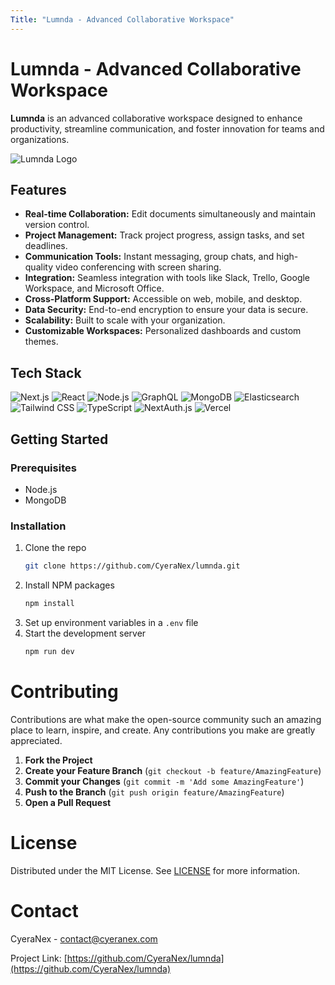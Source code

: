 ```yaml
---
Title: "Lumnda - Advanced Collaborative Workspace"
---
```


# Lumnda - Advanced Collaborative Workspace

**Lumnda** is an advanced collaborative workspace designed to enhance productivity, streamline communication, and foster innovation for teams and organizations.

![Lumnda Logo](/public/logo.jpg/150)

## Features
- **Real-time Collaboration:** Edit documents simultaneously and maintain version control.
- **Project Management:** Track project progress, assign tasks, and set deadlines.
- **Communication Tools:** Instant messaging, group chats, and high-quality video conferencing with screen sharing.
- **Integration:** Seamless integration with tools like Slack, Trello, Google Workspace, and Microsoft Office.
- **Cross-Platform Support:** Accessible on web, mobile, and desktop.
- **Data Security:** End-to-end encryption to ensure your data is secure.
- **Scalability:** Built to scale with your organization.
- **Customizable Workspaces:** Personalized dashboards and custom themes.

## Tech Stack
![Next.js](https://img.shields.io/badge/Next.js-000000?style=for-the-badge&logo=next.js&logoColor=white)
![React](https://img.shields.io/badge/React-20232A?style=for-the-badge&logo=react&logoColor=61DAFB)
![Node.js](https://img.shields.io/badge/Node.js-43853D?style=for-the-badge&logo=node.js&logoColor=white)
![GraphQL](https://img.shields.io/badge/GraphQL-E10098?style=for-the-badge&logo=graphql&logoColor=white)
![MongoDB](https://img.shields.io/badge/MongoDB-47A248?style=for-the-badge&logo=mongodb&logoColor=white)
![Elasticsearch](https://img.shields.io/badge/Elasticsearch-005571?style=for-the-badge&logo=elasticsearch&logoColor=white)
![Tailwind CSS](https://img.shields.io/badge/Tailwind_CSS-38B2AC?style=for-the-badge&logo=tailwind-css&logoColor=white)
![TypeScript](https://img.shields.io/badge/TypeScript-007ACC?style=for-the-badge&logo=typescript&logoColor=white)
![NextAuth.js](https://img.shields.io/badge/NextAuth.js-000000?style=for-the-badge&logo=nextdotjs&logoColor=white)
![Vercel](https://img.shields.io/badge/Vercel-000000?style=for-the-badge&logo=vercel&logoColor=white)

## Getting Started
### Prerequisites
- Node.js
- MongoDB

### Installation
1. Clone the repo
   ```sh
   git clone https://github.com/CyeraNex/lumnda.git
   ```
2. Install NPM packages
   ```sh
   npm install
   ```
3. Set up environment variables in a `.env` file
4. Start the development server
   ```sh
   npm run dev
   ```
   
# Contributing

Contributions are what make the open-source community such an amazing place to learn, inspire, and create. Any contributions you make are greatly appreciated.

1. **Fork the Project**
2. **Create your Feature Branch** (`git checkout -b feature/AmazingFeature`)
3. **Commit your Changes** (`git commit -m 'Add some AmazingFeature'`)
4. **Push to the Branch** (`git push origin feature/AmazingFeature`)
5. **Open a Pull Request**

# License

Distributed under the MIT License. See [LICENSE](LICENSE) for more information.

# Contact

CyeraNex - [contact@cyeranex.com](mailto:contact@cyeranex.com)

Project Link: [https://github.com/CyeraNex/lumnda](https://github.com/CyeraNex/lumnda)

